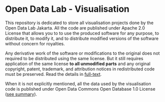 Open Data Lab - Visualisation
=============================

This repository is dedicated to store all visualisation projects done by the Open Data Lab Jakarta. All the code are published under Apache 2.0 License that allows you to to use the produced software for any purpose, to distribute it, to modify it, and to distribute modified versions of the software without concern for royalties.

Any derivative work of the software or modifications to the original does not required to be distributed using the same license. But it still requires application of the same license **to all unmodified parts** and any original copyright, patent, trademark, and attribution notices in redistributed code must be preserved. Read the details in [full-text](http://www.apache.org/licenses/LICENSE-2.0.txt).

When it is not explicitly mentioned, all the data used by the visualisation code is published under Open Data Commons Open Database 1.0 License ([see summary](http://opendatacommons.org/licenses/odbl/summary/)).
